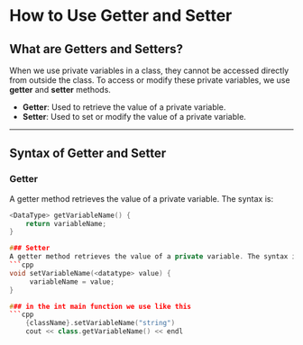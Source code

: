 # How to Use Getter and Setter

## What are Getters and Setters?

When we use private variables in a class, they cannot be accessed directly from outside the class. To access or modify these private variables, we use **getter** and **setter** methods.

-   **Getter**: Used to retrieve the value of a private variable.
-   **Setter**: Used to set or modify the value of a private variable.

---

## Syntax of Getter and Setter

### Getter

A getter method retrieves the value of a private variable. The syntax is:

````cpp
<DataType> getVariableName() {
    return variableName;
}

### Setter
A getter method retrieves the value of a private variable. The syntax is:
```cpp
void setVariableName(<datatype> value) {
     variableName = value;
}

### in the int main function we use like this
```cpp
    {className}.setVariableName("string")
    cout << class.getVariableName() << endl
````
